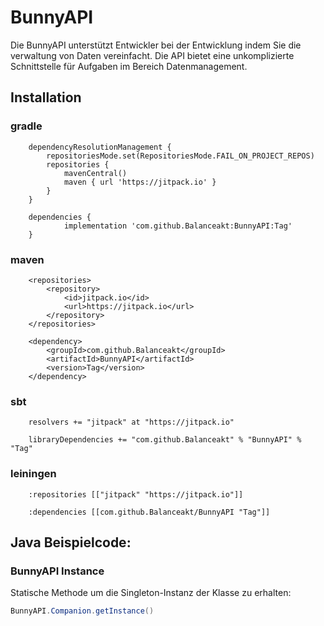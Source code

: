 # BunnyAPI

Die BunnyAPI unterstützt Entwickler bei der Entwicklung indem Sie die verwaltung von Daten vereinfacht. Die API bietet
eine unkomplizierte Schnittstelle für Aufgaben im Bereich Datenmanagement.

## Installation

### gradle

````
	dependencyResolutionManagement {
		repositoriesMode.set(RepositoriesMode.FAIL_ON_PROJECT_REPOS)
		repositories {
			mavenCentral()
			maven { url 'https://jitpack.io' }
		}
	}

	dependencies {
	        implementation 'com.github.Balanceakt:BunnyAPI:Tag'
	}
````

### maven

````
	<repositories>
		<repository>
		    <id>jitpack.io</id>
		    <url>https://jitpack.io</url>
		</repository>
	</repositories>

	<dependency>
	    <groupId>com.github.Balanceakt</groupId>
	    <artifactId>BunnyAPI</artifactId>
	    <version>Tag</version>
	</dependency>
````

### sbt

````
    resolvers += "jitpack" at "https://jitpack.io"

	libraryDependencies += "com.github.Balanceakt" % "BunnyAPI" % "Tag"	
````

### leiningen

````
    :repositories [["jitpack" "https://jitpack.io"]]

	:dependencies [[com.github.Balanceakt/BunnyAPI "Tag"]]	
````

## Java Beispielcode:

### BunnyAPI Instance

Statische Methode um die Singleton-Instanz der Klasse zu erhalten:

````java
BunnyAPI.Companion.getInstance()
````
